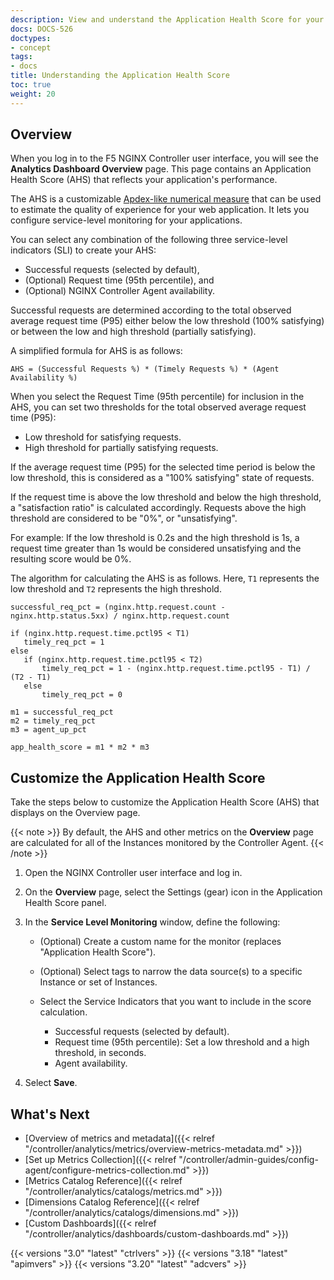 ```yaml
---
description: View and understand the Application Health Score for your application.
docs: DOCS-526
doctypes:
- concept
tags:
- docs
title: Understanding the Application Health Score
toc: true
weight: 20
---
```


## Overview

When you log in to the F5 NGINX Controller user interface, you will see the **Analytics Dashboard Overview** page. This page contains an Application Health Score (AHS) that reflects your application's performance.

The AHS is a customizable [Apdex-like numerical measure](https://www.apdex.org/) that can be used to estimate the quality of experience for your web application. It lets you configure service-level monitoring for your applications.

You can select any combination of the following three service-level indicators (SLI) to create your AHS:

- Successful requests (selected by default),
- (Optional) Request time (95th percentile), and
- (Optional) NGINX Controller Agent availability.

Successful requests are determined according to the total observed average request time (P95) either below the low threshold (100% satisfying) or between the low and high threshold (partially satisfying).

A simplified formula for AHS is as follows:

`AHS = (Successful Requests %) * (Timely Requests %) * (Agent Availability %)`

When you select the Request Time (95th percentile) for inclusion in the AHS, you can set two thresholds for the total observed average request time (P95):

- Low threshold for satisfying requests.
- High threshold for partially satisfying requests.

If the average request time (P95) for the selected time period is below the low threshold, this is considered as a "100% satisfying" state of requests.

If the request time is above the low threshold and below the high threshold, a "satisfaction ratio" is calculated accordingly.
Requests above the high threshold are considered to be "0%", or "unsatisfying".

For example: If the low threshold is 0.2s and the high threshold is 1s, a request time greater than 1s would be considered unsatisfying and the resulting score would be 0%.

The algorithm for calculating the AHS is as follows. Here, `T1` represents the low threshold and `T2` represents the high threshold.

```nginx
successful_req_pct = (nginx.http.request.count - nginx.http.status.5xx) / nginx.http.request.count

if (nginx.http.request.time.pctl95 < T1)
   timely_req_pct = 1
else
   if (nginx.http.request.time.pctl95 < T2)
       timely_req_pct = 1 - (nginx.http.request.time.pctl95 - T1) / (T2 - T1)
   else
       timely_req_pct = 0

m1 = successful_req_pct
m2 = timely_req_pct
m3 = agent_up_pct

app_health_score = m1 * m2 * m3
```

## Customize the Application Health Score

Take the steps below to customize the Application Health Score (AHS) that displays on the Overview page.

{{< note >}}
By default, the AHS and other metrics on the **Overview** page are calculated for all of the Instances monitored by the Controller Agent.
{{< /note >}}

1. Open the NGINX Controller user interface and log in.
2. On the **Overview** page, select the Settings (gear) icon in the Application Health Score panel.
3. In the **Service Level Monitoring** window, define the following:

    - (Optional) Create a custom name for the monitor (replaces "Application Health Score").
    - (Optional) Select tags to narrow the data source(s) to a specific Instance or set of Instances.
    - Select the Service Indicators that you want to include in the score calculation.

      - Successful requests (selected by default).
      - Request time (95th percentile): Set a low threshold and a high threshold, in seconds.
      - Agent availability.

4. Select **Save**.

## What's Next

- [Overview of metrics and metadata]({{< relref "/controller/analytics/metrics/overview-metrics-metadata.md" >}})
- [Set up Metrics Collection]({{< relref "/controller/admin-guides/config-agent/configure-metrics-collection.md" >}})
- [Metrics Catalog Reference]({{< relref "/controller/analytics/catalogs/metrics.md" >}})
- [Dimensions Catalog Reference]({{< relref "/controller/analytics/catalogs/dimensions.md" >}})
- [Custom Dashboards]({{< relref "/controller/analytics/dashboards/custom-dashboards.md" >}})

{{< versions "3.0" "latest" "ctrlvers" >}}
{{< versions "3.18" "latest" "apimvers" >}}
{{< versions "3.20" "latest" "adcvers" >}}
